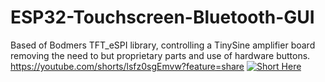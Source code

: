 # ESP32-Touchscreen-Bluetooth-GUI
Based of Bodmers TFT_eSPI library, controlling a TinySine amplifier board removing the need to but proprietary parts and use of hardware buttons.
https://youtube.com/shorts/lsfz0sgEmvw?feature=share
[![Short Here](https://youtube.com/shorts/lsfz0sgEmvw0/0.jpg)](https://youtube.com/shorts/lsfz0sgEmvw "Short here")
